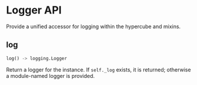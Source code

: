 # Logger API

Provide a unified accessor for logging within the hypercube and mixins.

## log

```python
log() -> logging.Logger
```

Return a logger for the instance. If `self._log` exists, it is returned; otherwise a module-named logger is provided.

